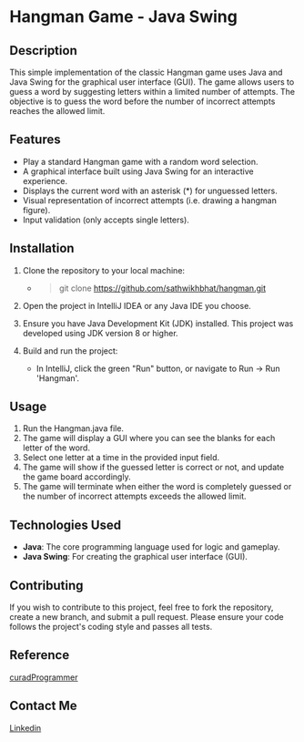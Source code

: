# Hangman Game - Java Swing

## Description

This simple implementation of the classic Hangman game uses Java and Java Swing for the graphical user interface (GUI). The game allows users to guess a word by suggesting letters within a limited number of attempts. The objective is to guess the word before the number of incorrect attempts reaches the allowed limit.

## Features

- Play a standard Hangman game with a random word selection.
- A graphical interface built using Java Swing for an interactive experience.
- Displays the current word with an asterisk (*) for unguessed letters.
- Visual representation of incorrect attempts (i.e. drawing a hangman figure).
- Input validation (only accepts single letters).

## Installation

1. Clone the repository to your local machine:
      - >git clone <https://github.com/sathwikhbhat/hangman.git>

1. Open the project in IntelliJ IDEA or any Java IDE you choose.
2. Ensure you have Java Development Kit (JDK) installed. This project was developed using JDK version 8 or higher.
3. Build and run the project:
    - In IntelliJ, click the green "Run" button, or navigate to Run -> Run 'Hangman'.

## Usage

1. Run the Hangman.java file.
2. The game will display a GUI where you can see the blanks for each letter of the word.
3. Select one letter at a time in the provided input field.
4. The game will show if the guessed letter is correct or not, and update the game board accordingly.
5. The game will terminate when either the word is completely guessed or the number of incorrect attempts exceeds the allowed limit.


## Technologies Used

- **Java**: The core programming language used for logic and gameplay.
- **Java Swing**: For creating the graphical user interface (GUI).

## Contributing

If you wish to contribute to this project, feel free to fork the repository, create a new branch, and submit a pull request. Please ensure your code follows the project's coding style and passes all tests.

## Reference

[curadProgrammer](https://github.com/curadProgrammer)

## Contact Me

[Linkedin](https://www.linkedin.com/in/sathwikhbhat)
